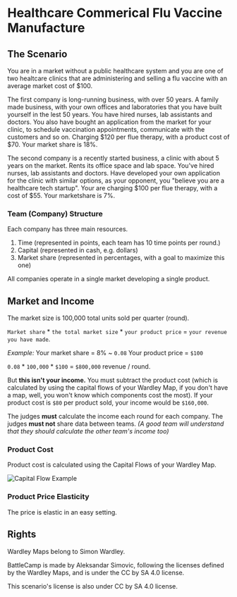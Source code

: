 # Healthcare Commerical Flu Vaccine Manufacture

## The Scenario

You are in a market without a public healthcare system and you are one of two healtcare clinics that are administering and selling a flu vaccine with an average market cost of $100.

The first company is long-running business, with over 50 years. A family made business, with your own offices and laboratories that you have built yourself in the lest 50 years. You have hired nurses, lab assistants and doctors. You also have bought an application from the market for your clinic, to schedule vaccination appointments, communicate with the customers and so on. Charging $120 per flue therapy, with a product cost of $70. Your market share is 18%.

The second company is a recently started business, a clinic with about 5 years on the market. Rents its office space and lab space. You've hired nurses, lab assistants and doctors. Have developed your own application for the clinic with similar options, as your opponent, you "believe you are a healthcare tech startup". Your are charging $100 per flue therapy, with a cost of $55. Your marketshare is 7%.

### Team (Company) Structure

Each company has three main resources.

1. Time (represented in points, each team has 10 time points per round.)
2. Capital (represented in cash, e.g. dollars)
3. Market share (represented in percentages, with a goal to maximize this one)

All companies operate in a single market developing a single product.

## Market and Income

The market size is 100,000 total units sold per quarter (round).

`Market share` * `the total market size` * `your product price` = `your revenue you have made`.

*Example:*
Your market share = 8% ~ `0.08`
Your product price = `$100`

`0.08` * `100,000` * `$100` = `$800,000` revenue / round.

But **this isn't your income.** You must subtract the product cost (which is calculated by using the capital flows of your Wardley Map, if you don't have a map, well, you won't know which components cost the most).
If your product cost is `$80` per product sold, your income would be `$160,000`.

The judges **must** calculate the income each round for each company. The judges **must not** share data between teams.
_(A good team will understand that they should calculate the other team's income too)_

### Product Cost

Product cost is calculated using the Capital Flows of your Wardley Map.

![Capital Flow Example](https://github.com/simalexan/battlecamp/images/capital-flow.png "Example Capital Flow")

### Product Price Elasticity

The price is elastic in an easy setting.

## Rights

Wardley Maps belong to Simon Wardley.

BattleCamp is made by Aleksandar Simovic, following the licenses defined by the Wardley Maps, and is under the CC by SA 4.0 license.

This scenario's license is also under CC by SA 4.0 license.
